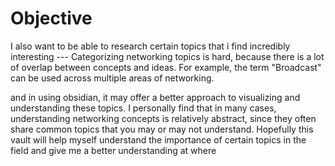 # Objective

I also want to be able to research certain topics that i find incredibly interesting --- Categorizing networking topics is hard, because there is a lot of overlap between concepts and ideas. For example, the term "Broadcast" can be used across multiple areas of networking. 

 and in using obsidian, it may offer a better approach to visualizing and understanding these topics. I personally find that in many cases, understanding networking concepts is relatively abstract, since they often share common topics that you may or may not understand. Hopefully this vault will help myself understand the importance of certain topics in the field and give me a better understanding at where

